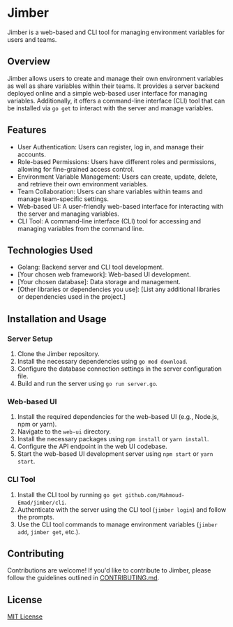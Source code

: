 # Jimber

Jimber is a web-based and CLI tool for managing environment variables for users and teams.

## Overview

Jimber allows users to create and manage their own environment variables as well as share variables within their teams. It provides a server backend deployed online and a simple web-based user interface for managing variables. Additionally, it offers a command-line interface (CLI) tool that can be installed via `go get` to interact with the server and manage variables.

## Features

- User Authentication: Users can register, log in, and manage their accounts.
- Role-based Permissions: Users have different roles and permissions, allowing for fine-grained access control.
- Environment Variable Management: Users can create, update, delete, and retrieve their own environment variables.
- Team Collaboration: Users can share variables within teams and manage team-specific settings.
- Web-based UI: A user-friendly web-based interface for interacting with the server and managing variables.
- CLI Tool: A command-line interface (CLI) tool for accessing and managing variables from the command line.

## Technologies Used

- Golang: Backend server and CLI tool development.
- [Your chosen web framework]: Web-based UI development.
- [Your chosen database]: Data storage and management.
- [Other libraries or dependencies you use]: [List any additional libraries or dependencies used in the project.]

## Installation and Usage

### Server Setup

1. Clone the Jimber repository.
2. Install the necessary dependencies using `go mod download`.
3. Configure the database connection settings in the server configuration file.
4. Build and run the server using `go run server.go`.

### Web-based UI

1. Install the required dependencies for the web-based UI (e.g., Node.js, npm or yarn).
2. Navigate to the `web-ui` directory.
3. Install the necessary packages using `npm install` or `yarn install`.
4. Configure the API endpoint in the web UI codebase.
5. Start the web-based UI development server using `npm start` or `yarn start`.

### CLI Tool

1. Install the CLI tool by running `go get github.com/Mahmoud-Emad/jimber/cli`.
2. Authenticate with the server using the CLI tool (`jimber login`) and follow the prompts.
3. Use the CLI tool commands to manage environment variables (`jimber add`, `jimber get`, etc.).

## Contributing

Contributions are welcome! If you'd like to contribute to Jimber, please follow the guidelines outlined in [CONTRIBUTING.md](CONTRIBUTING.md).

## License

[MIT License](LICENSE)
